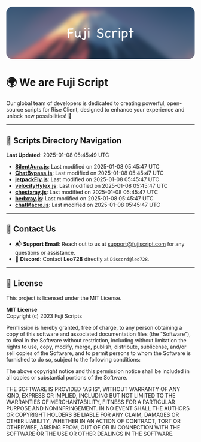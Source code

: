 ![Banner](.github/b.webp)

# 🌍 **We are Fuji Script**

Our global team of developers is dedicated to creating powerful, open-source scripts for Rise Client, designed to enhance your experience and unlock new possibilities! 🌟

---
<!-- SCRIPTS_NAVIGATION_START -->
## 📂 **Scripts Directory Navigation**

**Last Updated**: 2025-01-08 05:45:49 UTC

- **[SilentAura.js](scripts/SilentAura.js)**: Last modified on 2025-01-08 05:45:47 UTC
- **[ChatBypass.js](scripts/ChatBypass.js)**: Last modified on 2025-01-08 05:45:47 UTC
- **[jetpackFly.js](scripts/jetpackFly.js)**: Last modified on 2025-01-08 05:45:47 UTC
- **[velocityHylex.js](scripts/velocityHylex.js)**: Last modified on 2025-01-08 05:45:47 UTC
- **[chestxray.js](scripts/chestxray.js)**: Last modified on 2025-01-08 05:45:47 UTC
- **[bedxray.js](scripts/bedxray.js)**: Last modified on 2025-01-08 05:45:47 UTC
- **[chatMacro.js](scripts/chatMacro.js)**: Last modified on 2025-01-08 05:45:47 UTC

<!-- SCRIPTS_NAVIGATION_END -->

---

## 💬 **Contact Us**  
- 📬 **Support Email**: Reach out to us at [support@fujiscript.com](mailto:support@fujiscript.com) for any questions or assistance.  
- 💬 **Discord**: Contact **Leo728** directly at `Discord@leo728`.

---

## 📜 **License**

This project is licensed under the MIT License.  

**MIT License**  
Copyright (c) 2023 Fuji Scripts  

Permission is hereby granted, free of charge, to any person obtaining a copy of this software and associated documentation files (the "Software"), to deal in the Software without restriction, including without limitation the rights to use, copy, modify, merge, publish, distribute, sublicense, and/or sell copies of the Software, and to permit persons to whom the Software is furnished to do so, subject to the following conditions:  

The above copyright notice and this permission notice shall be included in all copies or substantial portions of the Software.  

THE SOFTWARE IS PROVIDED "AS IS", WITHOUT WARRANTY OF ANY KIND, EXPRESS OR IMPLIED, INCLUDING BUT NOT LIMITED TO THE WARRANTIES OF MERCHANTABILITY, FITNESS FOR A PARTICULAR PURPOSE AND NONINFRINGEMENT. IN NO EVENT SHALL THE AUTHORS OR COPYRIGHT HOLDERS BE LIABLE FOR ANY CLAIM, DAMAGES OR OTHER LIABILITY, WHETHER IN AN ACTION OF CONTRACT, TORT OR OTHERWISE, ARISING FROM, OUT OF OR IN CONNECTION WITH THE SOFTWARE OR THE USE OR OTHER DEALINGS IN THE SOFTWARE.  
